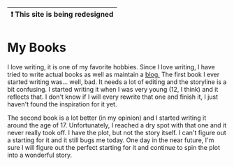| :exclamation:  This site is being redesigned   |
|-----------------------------------------|

# My Books
I love writing, it is one of my favorite hobbies. Since I love writing, I have tried to write actual books as well as maintain a [blog.](https://aspiring-writer.github.io/blog) The first book I ever started writing was... well, bad. It needs a lot of editing and the storyline is a bit confusing. I started writing it when I was very young (12, I think) and it reflects that. I don't know if I will every rewrite that one and finish it, I just haven't found the inspiration for it yet.

The second book is a lot better (in my opinion) and I started writing it around the age of 17. Unfortunately, I reached a dry spot with that one and it never really took off. I have the plot, but not the story itself. I can't figure out a starting for it and it still bugs me today. One day in the near future, I'm sure I will figure out the perfect starting for it and continue to spin the plot into a wonderful story.

